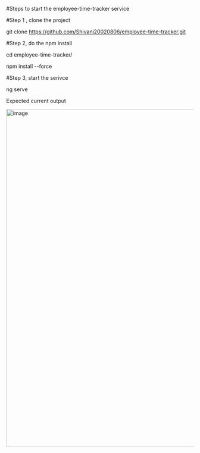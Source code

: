 #Steps to start the employee-time-tracker service

#Step 1 , clone the project

git clone https://github.com/Shivani20020806/employee-time-tracker.git

#Step 2, do the npm install

cd employee-time-tracker/

npm install --force

#Step 3, start the serivce

ng serve

Expected current output 

<img width="908" alt="image" src="https://github.com/user-attachments/assets/9ad101f8-125d-473b-bd29-c9782f0346cc" />
